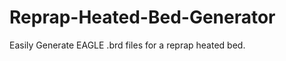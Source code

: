 Reprap-Heated-Bed-Generator
===========================

Easily Generate EAGLE .brd files for a reprap heated bed.